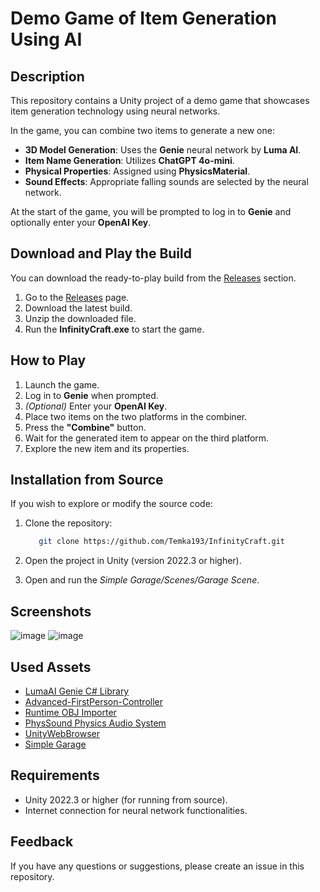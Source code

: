 # Demo Game of Item Generation Using AI

## Description

This repository contains a Unity project of a demo game that showcases item generation technology using neural networks.

In the game, you can combine two items to generate a new one:

- **3D Model Generation**: Uses the **Genie** neural network by **Luma AI**.
- **Item Name Generation**: Utilizes **ChatGPT 4o-mini**.
- **Physical Properties**: Assigned using **PhysicsMaterial**.
- **Sound Effects**: Appropriate falling sounds are selected by the neural network.

At the start of the game, you will be prompted to log in to **Genie** and optionally enter your **OpenAI Key**.

## Download and Play the Build

You can download the ready-to-play build from the [Releases](https://github.com/breineng/InfinityCraft/releases) section.

1. Go to the [Releases](https://github.com/breineng/InfinityCraft/releases) page.
2. Download the latest build.
3. Unzip the downloaded file.
4. Run the **InfinityCraft.exe** to start the game.

## How to Play

1. Launch the game.
2. Log in to **Genie** when prompted.
3. *(Optional)* Enter your **OpenAI Key**.
4. Place two items on the two platforms in the combiner.
5. Press the **"Combine"** button.
6. Wait for the generated item to appear on the third platform.
7. Explore the new item and its properties.

## Installation from Source

If you wish to explore or modify the source code:

1. Clone the repository:

   ```bash
      git clone https://github.com/Temka193/InfinityCraft.git
   ```
3. Open the project in Unity (version 2022.3 or higher).
4. Open and run the *Simple Garage/Scenes/Garage Scene*.

## Screenshots

![image](https://github.com/user-attachments/assets/a8fabe89-58d9-470f-9aa6-3090406d7f6d)
![image](https://github.com/user-attachments/assets/ca0a6435-e36b-4aec-ac91-11e5c826fcfa)


## Used Assets

- [LumaAI Genie C# Library](https://github.com/breineng/LumaAIGenieSharp)
- [Advanced-FirstPerson-Controller](https://github.com/moe4b-professional/Advanced-FirstPerson-Controller)
- [Runtime OBJ Importer](https://assetstore.unity.com/packages/tools/modeling/runtime-obj-importer-49547)
- [PhysSound Physics Audio System](https://discussions.unity.com/t/open-source-physsound-physics-audio-system/585439)
- [UnityWebBrowser](https://github.com/Voltstro-Studios/UnityWebBrowser)
- [Simple Garage](https://assetstore.unity.com/packages/3d/props/interior/simple-garage-197251)

## Requirements
- Unity 2022.3 or higher (for running from source).
- Internet connection for neural network functionalities.

## Feedback
If you have any questions or suggestions, please create an issue in this repository.
